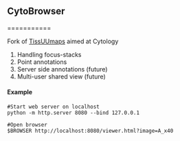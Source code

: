 ## CytoBrowser
===========

Fork of [TissUUmaps](https://github.com/wahlby-lab/TissUUmaps) aimed at Cytology 

1. Handling focus-stacks
2. Point annotations
3. Server side annotations (future)
4. Multi-user shared view (future)


#### Example
```
#Start web server on localhost
python -m http.server 8080 --bind 127.0.0.1

#Open browser
$BROWSER http://localhost:8080/viewer.html?image=A_x40
```

